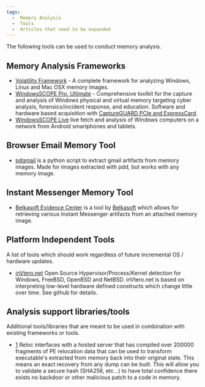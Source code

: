```yaml
---
tags:
  -  Memory Analysis
  -  Tools
  -  Articles that need to be expanded
---
```

The following tools can be used to conduct memory analysis.

## Memory Analysis Frameworks

- [Volatility Framework](volatility_framework.md) - A complete
  framework for analyzing Windows, Linux and Mac OSX memory images.
- [WindowsSCOPE Pro, Ultimate](https://www.windowsscope.com/) -
  Comprehensive toolkit for the capture and analysis of Windows physical
  and virtual memory targeting cyber analysis, forensics/incident
  response, and education. Software and hardware based acquisition with
  [CaptureGUARD PCIe and ExpressCard](https://www.windowsscope.com/?option=com_virtuemarthttps://www.windowsscope.com//index.php?option=com_virtuemart&Itemid=34Itemid=34).
- [WindowsSCOPE Live](https://www.windowsscope.com/) live fetch and
  analysis of Windows computers on a network from Android smartphones
  and tablets.

## Browser Email Memory Tool

- [pdgmail](https://www.jeffbryner.com/code/pdgmail) is a python script
  to extract gmail artifacts from memory images. Made for images
  extracted with pdd, but works with any memory image.

## Instant Messenger Memory Tool

- [Belkasoft Evidence Center](http://belkasoft.com) is a tool by
  [Belkasoft](belkasoft.md) which allows for retrieving various
  Instant Messenger artifacts from an attached memory image.

## Platform Independent Tools

A list of tools which should work regardless of future incremental OS /
hardware updates.

- [inVtero.net](https://github.com/ShaneK2/inVtero.net) Open Source
  Hypervisor/Process/Kernel detection for Windows, FreeBSD, OpenBSD and
  NetBSD. inVtero.net is based on interpreting low-level hardware
  defined constructs which change little over time. See github for
  details.

## Analysis support libraries/tools

Additional tools/libraries that are meant to be used in combination with
existing frameworks or tools.

- [1](https://github.com/K2/Reloc) Reloc interfaces with a hosted
  server that has compiled over 200000 fragments of PE relocation data
  that can be used to transform executable's extracted from memory back
  into their original state. This means an exact recovery from any dump
  can be built. This will allow you to validate a secure hash (SHA256,
  etc...) to have total confidence there exists no backdoor or other
  malicious patch to a code in memory.

